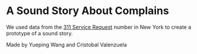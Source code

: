 # A Sound Story About Complains

We used data from the [311 Service Request](https://data.cityofnewyork.us/Social-Services/311-Service-Requests-from-2010-to-Present/erm2-nwe9) number in New York to create a prototype of a sound story.

Made by Yueping Wang and Cristobal Valenzuela